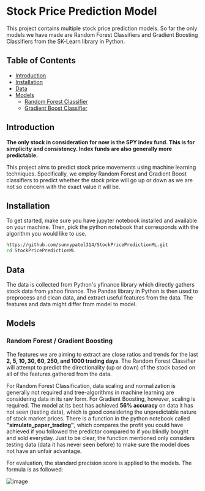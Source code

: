# Stock Price Prediction Model

This project contains multiple stock price prediction models. So far the only models we have made are Random Forest Classifiers and Gradient Boosting Classifiers from the SK-Learn library in Python.

## Table of Contents
- [Introduction](#introduction)
- [Installation](#installation)
- [Data](#data)
- [Models](#models)
  - [Random Forest Classifier](#random-forest-classifier)
  - [Gradient Boost Classifier](#gradient-boost-classifier)

## Introduction

**The only stock in consideration for now is the SPY index fund. This is for simplicity and consistency. Index funds are also generally more predictable.**

This project aims to predict stock price movements using machine learning techniques. 
Specifically, we employ Random Forest and Gradient Boost classifiers to predict whether 
the stock price will go up or down as we are not so concern with the exact value it will be.


## Installation

To get started, make sure you have jupyter notebook installed and available on your machine. 
Then, pick the python notebook that corresponds with the algorithm you would like to use.

```bash
https://github.com/sunnypatel314/StockPricePredictionML.git
cd StockPricePredictionML
```

## Data
The data is collected from Python's yfinance library which directly gathers stock data from yahoo finance. 
The Pandas library in Python is then used to preprocess and clean data, and extract useful features from the data.
The features and data might differ from model to model.

## Models

### Random Forest / Gradient Boosting 
The features we are aiming to extract are close ratios and trends for the last **2, 5, 10, 30, 60, 250, and 1000 trading days**.
The Random Forest Classifier will attempt to predict the directionality (up or down) of the stock based on all of the features gathered from the data.

For Random Forest Classification, data scaling and normalization is generally not required and tree-algorithms in machine learning 
are considering data in its raw form. For Gradient Boosting, however, scaling is required. The model at its best has achieved **56% accuracy** on data it has not seen (testing data), which is good considering the 
unpredictable nature of stock market prices. There is a function in the python notebook called **"simulate_paper_trading"**, which compares the profit you could have 
achieved if you followed the predictor compared to if you blindly bought and sold everyday. Just to be clear, the function mentioned only considers 
testing data (data it has never seen before) to make sure the model does not have an unfair advantage.

For evaluation, the standard precision score is applied to the models. The formula is as followed:

![image](https://github.com/sunnypatel314/StockPricePredictionML/assets/110628037/4a9cd458-8743-47ec-98f4-9c27ad800798)


